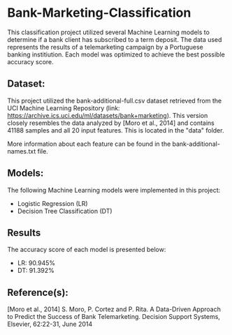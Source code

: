 # Bank-Marketing-Classification

This classification project utilized several Machine Learning models to determine if a bank client has subscribed to a term deposit. The data used represents the results of a telemarketing campaign by a Portuguese banking institiution. Each model was optimized to achieve the best possible accuracy score.

## Dataset:

This project utilized the bank-additional-full.csv dataset retrieved from the UCI Machine Learning Repository (link: https://archive.ics.uci.edu/ml/datasets/bank+marketing). This version closely resembles the data analyzed by [Moro et al., 2014] and contains 41188 samples and all 20 input features. This is located in the "data" folder.

More information about each feature can be found in the bank-additional-names.txt file.

## Models:

The following Machine Learning models were implemented in this project:

- Logistic Regression (LR)
- Decision Tree Classification (DT)

## Results

The accuracy score of each model is presented below:

- LR: 90.945%
- DT: 91.392%

## Reference(s):

[Moro et al., 2014] S. Moro, P. Cortez and P. Rita. A Data-Driven Approach to Predict the Success of Bank Telemarketing. Decision Support Systems, Elsevier, 62:22-31, June 2014
